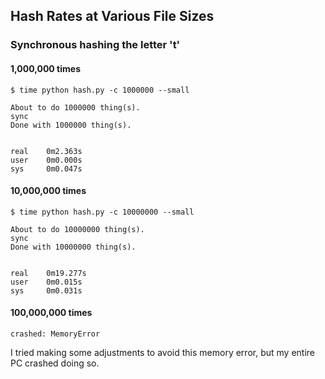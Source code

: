 ## Hash Rates at Various File Sizes

### Synchronous hashing the letter 't'

#### 1,000,000 times
```
$ time python hash.py -c 1000000 --small                                                                    

About to do 1000000 thing(s).
sync
Done with 1000000 thing(s).


real    0m2.363s
user    0m0.000s
sys     0m0.047s
```


#### 10,000,000 times
```
$ time python hash.py -c 10000000 --small

About to do 10000000 thing(s).
sync
Done with 10000000 thing(s).


real    0m19.277s
user    0m0.015s
sys     0m0.031s
```

#### 100,000,000 times
```
crashed: MemoryError
```
I tried making some adjustments to avoid this memory error, but my entire PC crashed doing so.
